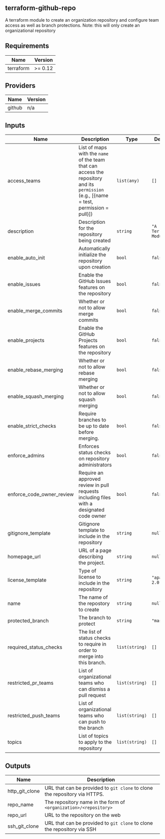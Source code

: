 ## terraform-github-repo

A terraform module to create an organization repository and
configure team access as well as branch protections.
Note: this will only create an organizational repository

<!-- BEGIN TFDOCS -->
## Requirements

| Name | Version |
|------|---------|
| terraform | >= 0.12 |

## Providers

| Name | Version |
|------|---------|
| github | n/a |

## Inputs

| Name | Description | Type | Default | Required |
|------|-------------|------|---------|:--------:|
| access\_teams | List of maps with the `name` of the team that can access the repository and its `permission` (e.g., [{name = test, permission = pull}]) | `list(any)` | `[]` | no |
| description | Description for the repository being created | `string` | `"A Terraform Module"` | no |
| enable\_auto\_init | Automatically initialize the repository upon creation | `bool` | `false` | no |
| enable\_issues | Enable the GitHub Issues features on the repository | `bool` | `false` | no |
| enable\_merge\_commits | Whether or not to allow merge commits | `bool` | `false` | no |
| enable\_projects | Enable the GitHub Projects features on the repository | `bool` | `false` | no |
| enable\_rebase\_merging | Whether or not to allow rebase merging | `bool` | `false` | no |
| enable\_squash\_merging | Whether or not to allow squash merging | `bool` | `false` | no |
| enable\_strict\_checks | Require branches to be up to date before merging. | `bool` | `false` | no |
| enforce\_admins | Enforces status checks on repository administrators | `bool` | `false` | no |
| enforce\_code\_owner\_review | Require an approved review in pull requests including files with a designated code owner | `bool` | `false` | no |
| gitignore\_template | Gitignore template to include in the repository | `string` | `null` | no |
| homepage\_url | URL of a page describing the project. | `string` | `null` | no |
| license\_template | Type of license to include in the repository | `string` | `"apache-2.0"` | no |
| name | The name of the repostory to create | `string` | `null` | no |
| protected\_branch | The branch to protect | `string` | `"master"` | no |
| required\_status\_checks | The list of status checks to require in order to merge into this branch. | `list(string)` | `[]` | no |
| restricted\_pr\_teams | List of organizational teams who can dismiss a pull request | `list(string)` | `[]` | no |
| restricted\_push\_teams | List of organizational teams who can push to the branch | `list(string)` | `[]` | no |
| topics | List of topics to apply to the repository | `list(string)` | `[]` | no |

## Outputs

| Name | Description |
|------|-------------|
| http\_git\_clone | URL that can be provided to `git clone` to clone the repository via HTTPS. |
| repo\_name | The repository name in the form of `<organization>/<repository>` |
| repo\_url | URL to the repository on the web |
| ssh\_git\_clone | URL that can be provided to `git clone` to clone the repository via SSH |

<!-- END TFDOCS -->
